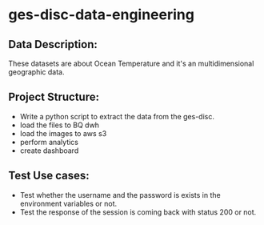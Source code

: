 # ges-disc-data-engineering


## Data Description:
These datasets are about Ocean Temperature and it's an multidimensional geographic data.
## Project Structure:
- Write a python script to extract the data from the ges-disc.
- load the files to BQ dwh
- load the images to aws s3
- perform analytics
- create dashboard
## Test Use cases:
- Test whether the username and the password is exists in the environment variables or not.
- Test the response of the session is coming back with status 200 or not.

